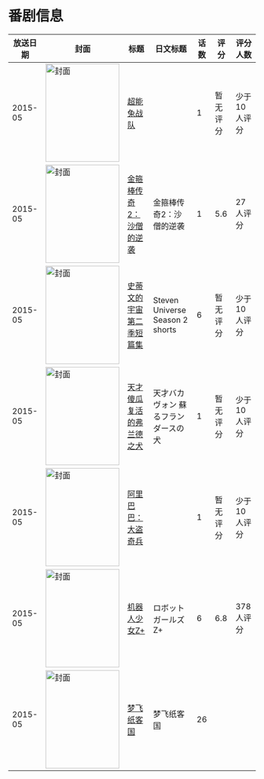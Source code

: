 # 番剧信息

|放送日期|封面|标题|日文标题|话数|评分|评分人数|
|---|---|---|---|---|---|---|
|2015-05|<img src="//lain.bgm.tv/pic/cover/c/73/55/134425_6ntF2.jpg" alt="封面" style="width:150px;height:200px;object-fit:cover;">|[超能兔战队](https://bangumi.tv/subject/134425)||1|暂无评分|少于10人评分|
|2015-05|<img src="//lain.bgm.tv/pic/cover/c/f1/72/134436_A2yCC.jpg" alt="封面" style="width:150px;height:200px;object-fit:cover;">|[金箍棒传奇2：沙僧的逆袭](https://bangumi.tv/subject/134436)|金箍棒传奇2：沙僧的逆袭|1|5.6|27人评分|
|2015-05|<img src="//lain.bgm.tv/pic/cover/c/ed/69/211263_xRPHz.jpg" alt="封面" style="width:150px;height:200px;object-fit:cover;">|[史蒂文的宇宙 第二季短篇集](https://bangumi.tv/subject/211263)|Steven Universe Season 2 shorts|6|暂无评分|少于10人评分|
|2015-05|<img src="//lain.bgm.tv/pic/cover/c/1b/57/120240_e4f5F.jpg" alt="封面" style="width:150px;height:200px;object-fit:cover;">|[天才傻瓜 复活的弗兰德之犬](https://bangumi.tv/subject/120240)|天才バカヴォン 蘇るフランダースの犬|1|暂无评分|少于10人评分|
|2015-05|<img src="//lain.bgm.tv/pic/cover/c/b1/7b/130745_7LLtx.jpg" alt="封面" style="width:150px;height:200px;object-fit:cover;">|[阿里巴巴：大盗奇兵](https://bangumi.tv/subject/130745)||1|暂无评分|少于10人评分|
|2015-05|<img src="//lain.bgm.tv/pic/cover/c/80/76/121002_M0P9M.jpg" alt="封面" style="width:150px;height:200px;object-fit:cover;">|[机器人少女Z+](https://bangumi.tv/subject/121002)|ロボットガールズZ+|6|6.8|378人评分|
|2015-05|<img src="//lain.bgm.tv/pic/cover/c/ef/89/537687_jixyY.jpg" alt="封面" style="width:150px;height:200px;object-fit:cover;">|[梦飞纸客国](https://bangumi.tv/subject/537687)|梦飞纸客国|26|||
